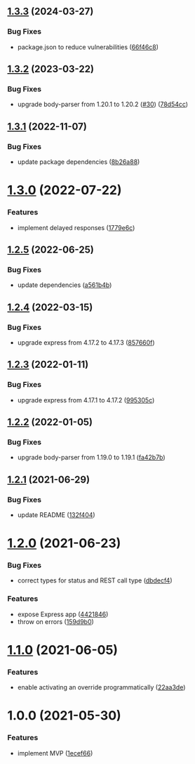 ## [1.3.3](https://github.com/MkMan/stubsy/compare/v1.3.2...v1.3.3) (2024-03-27)


### Bug Fixes

* package.json to reduce vulnerabilities ([66f46c8](https://github.com/MkMan/stubsy/commit/66f46c85868f441ae4c2568666e069ce617faac8))

## [1.3.2](https://github.com/MkMan/stubsy/compare/v1.3.1...v1.3.2) (2023-03-22)


### Bug Fixes

* upgrade body-parser from 1.20.1 to 1.20.2 ([#30](https://github.com/MkMan/stubsy/issues/30)) ([78d54cc](https://github.com/MkMan/stubsy/commit/78d54cc5d802f7fb0ba71206118f6a8eea5b8f55))

## [1.3.1](https://github.com/MkMan/stubsy/compare/v1.3.0...v1.3.1) (2022-11-07)


### Bug Fixes

* update package dependencies ([8b26a88](https://github.com/MkMan/stubsy/commit/8b26a8864cb806e57c8479a2df317d26828b1ec8))

# [1.3.0](https://github.com/MkMan/stubsy/compare/v1.2.5...v1.3.0) (2022-07-22)


### Features

* implement delayed responses ([1779e6c](https://github.com/MkMan/stubsy/commit/1779e6cd5a7b3cc96c371740ceb565fb1f090e2f))

## [1.2.5](https://github.com/MkMan/stubsy/compare/v1.2.4...v1.2.5) (2022-06-25)


### Bug Fixes

* update dependencies ([a561b4b](https://github.com/MkMan/stubsy/commit/a561b4b93023599f77af13d94ac245e60be37f21))

## [1.2.4](https://github.com/MkMan/stubsy/compare/v1.2.3...v1.2.4) (2022-03-15)


### Bug Fixes

* upgrade express from 4.17.2 to 4.17.3 ([857660f](https://github.com/MkMan/stubsy/commit/857660ffefe6fc9b8c627de54574e5420d9f2fe2))

## [1.2.3](https://github.com/MkMan/stubsy/compare/v1.2.2...v1.2.3) (2022-01-11)


### Bug Fixes

* upgrade express from 4.17.1 to 4.17.2 ([995305c](https://github.com/MkMan/stubsy/commit/995305c267fb4d0ccd531e7877f959439bdbd5d0))

## [1.2.2](https://github.com/MkMan/stubsy/compare/v1.2.1...v1.2.2) (2022-01-05)


### Bug Fixes

* upgrade body-parser from 1.19.0 to 1.19.1 ([fa42b7b](https://github.com/MkMan/stubsy/commit/fa42b7bb8a1d42609d39a5e6a1e2c89ea621b455))

## [1.2.1](https://github.com/MkMan/stubsy/compare/v1.2.0...v1.2.1) (2021-06-29)


### Bug Fixes

* update README ([132f404](https://github.com/MkMan/stubsy/commit/132f4049f77c521639e71da34b5159ba88d1291a))

# [1.2.0](https://github.com/MkMan/stubsy/compare/v1.1.0...v1.2.0) (2021-06-23)


### Bug Fixes

* correct types for status and REST call type ([dbdecf4](https://github.com/MkMan/stubsy/commit/dbdecf4341b69ff4a20e018aecc9316ce7126afc))


### Features

* expose Express app ([4421846](https://github.com/MkMan/stubsy/commit/44218469bff665542b1d2c821ef10e92b104a624))
* throw on errors ([159d9b0](https://github.com/MkMan/stubsy/commit/159d9b0dd08a9011bee614d32e4e5136f0be68e4))

# [1.1.0](https://github.com/MkMan/stubsy/compare/v1.0.0...v1.1.0) (2021-06-05)


### Features

* enable activating an override programmatically ([22aa3de](https://github.com/MkMan/stubsy/commit/22aa3deed67acef851b75474705857dfd1024895))

# 1.0.0 (2021-05-30)


### Features

* implement MVP ([1ecef66](https://github.com/MkMan/stubsy/commit/1ecef6676037c2bf605a24978ad75359a04f193f))
